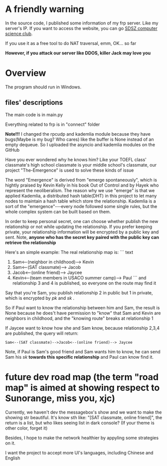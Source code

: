 # A friendly warning

In the source code, I published some information of my frp server. Like my server's IP. If you want to access the website, you can go [SDSZ computer science club](sdszalg.cn).

If you use it as a free tool to do NAT traversal, emm, OK... so far

**However, if you attack our server like DDOS, killer Jack may love you**

# Overview

The program should run in Windows.

## files' descriptions

The main code is in main.py

Everything related to frp is in "connect" folder

**Note!!!** I changed the rpcudp and kademlia module because they have bugs(Maybe is my bug? Who cares) like the buffer is None instead of an empty dequeue. So I uploaded the asyncio and kademlia modules on the GitHub

Have you ever wondered why he knows him? Like your TOEFL class' classmate's high school classmate is your middle school's classmate, our project "The-Emergence" is used to solve these kinds of issue

The word "Emergence" is derived from "emerge spontaneously", which is hightly praised by Kevin Kelly in his book Out of Control and by Hayek who represent the neoliberalism. The reason why we use "emerge" is that we applied Kademlia, a distributed hash table(DHT) in this project to let many nodes to maintain a hash table which store the relationship. Kademlia is a sort of the "emergence"---every node followed some single rules, but the whole complex system can be built based on them.

In order to keep personal secret, one can choose whether publish the new relationship or not while updating the relationship. If you prefer keeping private, your relationship information will be encrypted by a public key and sent. Note, **anyone who has the secret key paired with the public key can retrieve the relationship**

Here's an simple example:
The real relationship map is:
​``` text
1. Sam<--(neighbor in childhood)--> Kevin
2. Sam<--(SAT classmate)--> Jacob
3. Jacob<--(online friend)--> Jaycee
4. Kevin<--(team members in USACO summer camp)--> Paul
​```
and relationship 3 and 4 is published, so everyone on the route may find it

Say that you're Sam, you publish relationship 2 in public but 1 in private, which is encrypted by $pk$ and $sk$ .

So if Paul want to know the relationship between him and Sam, the result is None because he does't have permission to "know" that Sam and Kevin are neighbors in childhood, and the "knowing route" breaks at relationship 1

If Jaycee want to know how she and Sam know, because relationship 2,3,4 are published, the query will return:

``` text
Sam<--(SAT classmate)-->Jacob<--(online friend)--> Jaycee
```

Note, if Paul is Sam's good friend and Sam wants him to know, he can send Sam his $sk$ **towards this specific relationship** and Paul can know find it.

# future dev road map (the term "road map" is aimed at showing respect to Sunorange, miss you, xjc)

Currently, we haven't dev the messagebox's show and we want to make the showing str beautiful. It's know sth like: "[SAT classmate, online friend]", the return is a list, but who likes seeing list in dark console? (If your theme is other color, forget it)

Besides, I hope to make the network healthier by appyling some strategies on it.

I want the project to accept more UI's languages, including Chinese and English
